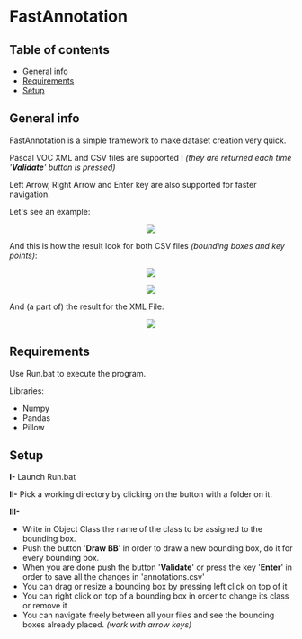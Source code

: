 # FastAnnotation

## Table of contents
* [General info](#general-info)
* [Requirements](#requirements)
* [Setup](#setup)

## General info

FastAnnotation is a simple framework to make dataset creation very quick.

Pascal VOC XML and CSV files are supported ! *(they are returned each time '**Validate**' button is pressed)*

Left Arrow, Right Arrow and Enter key are also supported for faster navigation.

Let's see an example:

<p align="center">
<img src="https://user-images.githubusercontent.com/65224852/204236943-775d28a5-5db3-42e4-9bf5-c0178d8ec569.png">
</p>

And this is how the result look for both CSV files *(bounding boxes and key points)*:

<p align="center">
<img src="https://user-images.githubusercontent.com/65224852/204236990-2fa52d18-493d-4d2e-ac01-b8c8bd6c2f6b.png">
</p>

<p align="center">
<img src="https://user-images.githubusercontent.com/65224852/204236984-a0b3cf4c-00b7-4658-9b63-a99caebcf57b.png">
</p>

And (a part of) the result for the XML File:

<p align="center">
<img src="https://user-images.githubusercontent.com/65224852/204237000-c5c3f5b3-e277-43ec-ba7b-f58cf9cb6f9a.png">
</p>

## Requirements

Use Run.bat to execute the program.

Libraries:
* Numpy
* Pandas
* Pillow

## Setup

**I-** Launch Run.bat

**II-** Pick a working directory by clicking on the button with a folder on it.

**III-**
* Write in Object Class the name of the class to be assigned to the bounding box.
* Push the button '**Draw BB**' in order to draw a new bounding box, do it for every bounding box.
* When you are done push the button '**Validate**' or press the key '**Enter**' in order to save all the changes in 'annotations.csv'
* You can drag or resize a bounding box by pressing left click on top of it
* You can right click on top of a bounding box in order to change its class or remove it
* You can navigate freely between all your files and see the bounding boxes already placed. *(work with arrow keys)*
